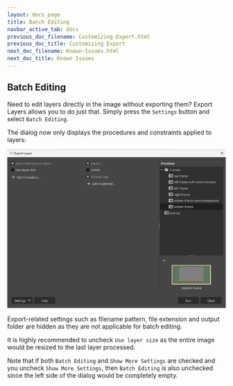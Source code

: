 ```yaml
---
layout: docs_page
title: Batch Editing
navbar_active_tab: docs
previous_doc_filename: Customizing-Export.html
previous_doc_title: Customizing Export
next_doc_filename: Known-Issues.html
next_doc_title: Known Issues
---
```


Batch Editing
-------------

Need to edit layers directly in the image without exporting them?
Export Layers allows you to do just that.
Simply press the `Settings` button and select `Batch Editing`.

The dialog now only displays the procedures and constraints applied to layers:

![Dialog of Export Layers with batch editing enabled](../images/screenshot_dialog_batch_editing.png)

Export-related settings such as filename pattern, file extension and output folder are hidden as they are not applicable for batch editing.

It is highly recommended to uncheck `Use layer size` as the entire image would be resized to the last layer processed.

Note that if both `Batch Editing` and `Show More Settings` are checked and you uncheck `Show More Settings`, then `Batch Editing` is also unchecked since the left side of the dialog would be completely empty.
